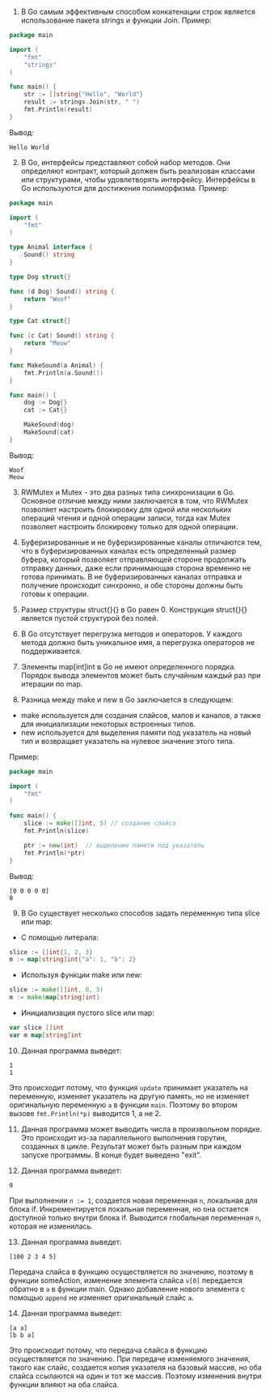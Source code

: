 1. В Go самым эффективным способом конкатенации строк является использование пакета strings и функции Join. Пример:
```go
package main

import (
	"fmt"
	"strings"
)

func main() {
	str := []string{"Hello", "World"}
	result := strings.Join(str, " ")
	fmt.Println(result)
}
```
Вывод:
```
Hello World
```

2. В Go, интерфейсы представляют собой набор методов. Они определяют контракт, который должен быть реализован классами или структурами, чтобы удовлетворять интерфейсу. Интерфейсы в Go используются для достижения полиморфизма. Пример:
```go
package main

import (
	"fmt"
)

type Animal interface {
	Sound() string
}

type Dog struct{}

func (d Dog) Sound() string {
	return "Woof"
}

type Cat struct{}

func (c Cat) Sound() string {
	return "Meow"
}

func MakeSound(a Animal) {
	fmt.Println(a.Sound())
}

func main() {
	dog := Dog{}
	cat := Cat{}

	MakeSound(dog)
	MakeSound(cat)
}
```
Вывод:
```
Woof
Meow
```

3. RWMutex и Mutex - это два разных типа синхронизации в Go. Основное отличие между ними заключается в том, что RWMutex позволяет настроить блокировку для одной или нескольких операций чтения и одной операции записи, тогда как Mutex позволяет настроить блокировку только для одной операции.

4. Буферизированные и не буферизированные каналы отличаются тем, что в буферизированных каналах есть определенный размер буфера, который позволяет отправляющей стороне продолжать отправку данных, даже если принимающая сторона временно не готова принимать. В не буферизированных каналах отправка и получение происходит синхронно, и обе стороны должны быть готовы к операции.

5. Размер структуры struct{}{} в Go равен 0. Конструкция struct{}{} является пустой структурой без полей.

6. В Go отсутствует перегрузка методов и операторов. У каждого метода должно быть уникальное имя, а перегрузка операторов не поддерживается.

7. Элементы map[int]int в Go не имеют определенного порядка. Порядок вывода элементов может быть случайным каждый раз при итерации по map.

8. Разница между make и new в Go заключается в следующем: 
- make используется для создания слайсов, мапов и каналов, а также для инициализации некоторых встроенных типов.
- new используется для выделения памяти под указатель на новый тип и возвращает указатель на нулевое значение этого типа.

Пример:
```go
package main

import (
	"fmt"
)

func main() {
	slice := make([]int, 5) // создание слайса
	fmt.Println(slice)

	ptr := new(int)  // выделение памяти под указатель
	fmt.Println(*ptr)
}
```
Вывод:
```
[0 0 0 0 0]
0
```

9. В Go существует несколько способов задать переменную типа slice или map:
- С помощью литерала:
```go
slice := []int{1, 2, 3}
m := map[string]int{"a": 1, "b": 2}
```
- Используя функции make или new:
```go
slice := make([]int, 0, 5)
m := make(map[string]int)
```
- Инициализация пустого slice или map:
```go
var slice []int
var m map[string]int
```

10. Данная программа выведет:
```
1
1
```
Это происходит потому, что функция `update` принимает указатель на переменную, изменяет указатель на другую память, но не изменяет оригинальную переменную `a` в функции `main`. Поэтому во втором вызове `fmt.Println(*p)` выводится 1, а не 2.

11. Данная программа может выводить числа в произвольном порядке. Это происходит из-за параллельного выполнения горутин, созданных в цикле. Результат может быть разным при каждом запуске программы. В конце будет выведено "exit".

12. Данная программа выведет:
```
0
```
При выполнении `n := 1`, создается новая переменная `n`, локальная для блока if. Инкрементируется локальная переменная, но она остается доступной только внутри блока if. Выводится глобальная переменная `n`, которая не изменилась.

13. Данная программа выведет:
```
[100 2 3 4 5]
```
Передача слайса в функцию осуществляется по значению, поэтому в функции someAction, изменение элемента слайса `v[0]` передается обратно в `a` в функции main. Однако добавление нового элемента с помощью `append` не изменяет оригинальный слайс `a`.

14. Данная программа выведет:
```
[a a]
[b b a]
```
Это происходит потому, что передача слайса в функцию осуществляется по значению. При передаче изменяемого значения, такого как слайс, создается копия указателя на базовый массив, но оба слайса ссылаются на один и тот же массив. Поэтому изменения внутри функции влияют на оба слайса.
